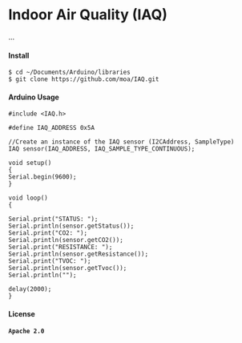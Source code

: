 # Indoor Air Quality (IAQ)

...

#### Install
```Shell
$ cd ~/Documents/Arduino/libraries
$ git clone https://github.com/moa/IAQ.git
```

#### Arduino Usage

```
#include <IAQ.h>

#define IAQ_ADDRESS 0x5A

//Create an instance of the IAQ sensor (I2CAddress, SampleType)
IAQ sensor(IAQ_ADDRESS, IAQ_SAMPLE_TYPE_CONTINUOUS);

void setup()
{
Serial.begin(9600);
}

void loop()
{

Serial.print("STATUS: ");
Serial.println(sensor.getStatus());
Serial.print("CO2: ");
Serial.println(sensor.getCO2());
Serial.print("RESISTANCE: ");
Serial.println(sensor.getResistance());
Serial.print("TVOC: ");
Serial.println(sensor.getTvoc());
Serial.println("");

delay(2000);
}
```

#### License

**`Apache 2.0`**

